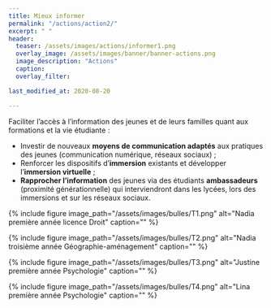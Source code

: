 ```yaml
---
title: Mieux informer
permalink: "/actions/action2/"
excerpt: " "
header:
  teaser: /assets/images/actions/informer1.png
  overlay_image: /assets/images/banner/banner-actions.png
  image_description: "Actions"
  caption: 
  overlay_filter: 

last_modified_at: 2020-08-20

---
```


Faciliter l’accès à l’information des jeunes et de leurs familles quant aux formations et la vie étudiante :
+ Investir de nouveaux **moyens de communication adaptés** aux pratiques des jeunes (communication numérique, réseaux sociaux) ;
+ Renforcer les dispositifs d’**immersion** existants et développer l’**immersion virtuelle** ;
+ **Rapprocher l’information** des jeunes via des étudiants **ambassadeurs** (proximité générationnelle) qui interviendront dans les lycées, lors des immersions et sur les réseaux sociaux.

{% include figure image_path="/assets/images/bulles/T1.png" alt="Nadia première année licence Droit" caption="" %}

{% include figure image_path="/assets/images/bulles/T2.png" alt="Nadia troisième année Géographie-aménagement" caption="" %}

{% include figure image_path="/assets/images/bulles/T3.png" alt="Justine première année Psychologie" caption="" %}

{% include figure image_path="/assets/images/bulles/T4.png" alt="Lina première année Psychologie" caption="" %}





